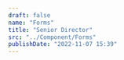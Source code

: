 ```yaml
---
draft: false
name: "Forms"
title: "Senior Director"
src: "../Component/Forms"
publishDate: "2022-11-07 15:39"
---
```

